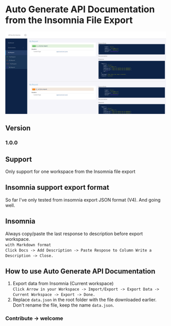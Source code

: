 # Auto Generate API Documentation from the Insomnia File Export

![insomnia auto generate document API](https://raw.githubusercontent.com/krisnantobi/Insomnia-Auto-Generate-API-Documentation/master/assets/images/ss1.png)


## Version
### 1.0.0

## Support
Only support for one workspace from the Insomnia file export

## Insomnia support export format
So far I've only tested from insomnia export JSON format (V4). And going well.

## Insomnia
Always copy/paste the last response to description before export workspace.<br> 
`with Markdown format` <br>
`Click Docs -> Add Description -> Paste Respose to Column Write a Description -> Close.`

## How to use Auto Generate API Documentation
1. Export data from Insomnia (Current workspace)<br>
    `Click Arrow in your Workspace -> Import/Export -> Export Data -> Current Workspace -> Export -> Done.`
2. Replace `data.json` in the root folder with the file downloaded earlier. 
    Don't rename the file, keep the name `data.json`.

### Contribute -> welcome
